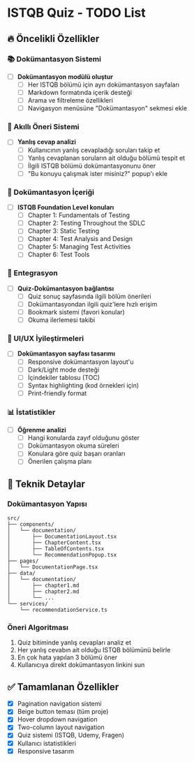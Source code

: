 # ISTQB Quiz - TODO List

## 🔥 Öncelikli Özellikler

### 📚 Dokümantasyon Sistemi

- [ ] **Dokümantasyon modülü oluştur**
  - [ ] Her ISTQB bölümü için ayrı dokümantasyon sayfaları
  - [ ] Markdown formatında içerik desteği
  - [ ] Arama ve filtreleme özellikleri
  - [ ] Navigasyon menüsüne "Dokümantasyon" sekmesi ekle

### 🎯 Akıllı Öneri Sistemi

- [ ] **Yanlış cevap analizi**
  - [ ] Kullanıcının yanlış cevapladığı soruları takip et
  - [ ] Yanlış cevaplanan soruların ait olduğu bölümü tespit et
  - [ ] İlgili ISTQB bölümü dokümantasyonunu öner
  - [ ] "Bu konuyu çalışmak ister misiniz?" popup'ı ekle

### 📖 Dokümantasyon İçeriği

- [ ] **ISTQB Foundation Level konuları**
  - [ ] Chapter 1: Fundamentals of Testing
  - [ ] Chapter 2: Testing Throughout the SDLC
  - [ ] Chapter 3: Static Testing
  - [ ] Chapter 4: Test Analysis and Design
  - [ ] Chapter 5: Managing Test Activities
  - [ ] Chapter 6: Test Tools

### 🔗 Entegrasyon

- [ ] **Quiz-Dokümantasyon bağlantısı**
  - [ ] Quiz sonuç sayfasında ilgili bölüm önerileri
  - [ ] Dokümantasyondan ilgili quiz'lere hızlı erişim
  - [ ] Bookmark sistemi (favori konular)
  - [ ] Okuma ilerlemesi takibi

### 🎨 UI/UX İyileştirmeleri

- [ ] **Dokümantasyon sayfası tasarımı**
  - [ ] Responsive dokümantasyon layout'u
  - [ ] Dark/Light mode desteği
  - [ ] İçindekiler tablosu (TOC)
  - [ ] Syntax highlighting (kod örnekleri için)
  - [ ] Print-friendly format

### 📊 İstatistikler

- [ ] **Öğrenme analizi**
  - [ ] Hangi konularda zayıf olduğunu göster
  - [ ] Dokümantasyon okuma süreleri
  - [ ] Konulara göre quiz başarı oranları
  - [ ] Önerilen çalışma planı

## 🔧 Teknik Detaylar

### Dokümantasyon Yapısı

```
src/
├── components/
│   └── documentation/
│       ├── DocumentationLayout.tsx
│       ├── ChapterContent.tsx
│       ├── TableOfContents.tsx
│       └── RecommendationPopup.tsx
├── pages/
│   └── DocumentationPage.tsx
├── data/
│   └── documentation/
│       ├── chapter1.md
│       ├── chapter2.md
│       └── ...
└── services/
    └── recommendationService.ts
```

### Öneri Algoritması

1. Quiz bitiminde yanlış cevapları analiz et
2. Her yanlış cevabın ait olduğu ISTQB bölümünü belirle
3. En çok hata yapılan 3 bölümü öner
4. Kullanıcıya direkt dokümantasyon linkini sun

## ✅ Tamamlanan Özellikler

- [x] Pagination navigation sistemi
- [x] Beige button teması (tüm proje)
- [x] Hover dropdown navigation
- [x] Two-column layout navigation
- [x] Quiz sistemi (ISTQB, Udemy, Fragen)
- [x] Kullanıcı istatistikleri
- [x] Responsive tasarım
